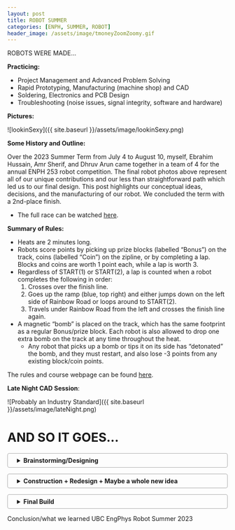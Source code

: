 ```yaml
---
layout: post
title: ROBOT SUMMER
categories: [ENPH, SUMMER, ROBOT]
header_image: /assets/image/tmoneyZoomZoomy.gif
---
```

ROBOTS WERE MADE... 

<!--more-->

**Practicing:**

- Project Management and Advanced Problem Solving
- Rapid Prototyping, Manufacturing (machine shop) and CAD
- Soldering, Electronics and PCB Design
- Troubleshooting (noise issues, signal integrity, software and hardware)

**Pictures:**

![lookinSexy]({{ site.baseurl }}/assets/image/lookinSexy.png)

**Some History and Outline:**

Over the 2023 Summer Term from July 4 to August 10, myself, Ebrahim Hussain, Amr Sherif, and Dhruv Arun came together in a team of 4 for the annual ENPH 253 robot competition. The final robot photos above represent all of our unique contributions and our less than straightforward path which led us to our final design. This post highlights our conceptual ideas, decisions, and the manufacturing of our robot. We concluded the term with a 2nd-place finish.

- The full race can be watched [here](https://www.youtube.com/live/gXMnazr8vEo?si=DzM_r1Ch8ZJGJhDZ).

**Summary of Rules:**

- Heats are 2 minutes long.
- Robots score points by picking up prize blocks (labelled “Bonus”) on the track, coins (labelled “Coin”) on the zipline, or by completing a lap. Blocks and coins are worth 1 point each, while a lap is worth 3.
- Regardless of START(1) or START(2), a lap is counted when a robot completes the following in order:
  1. Crosses over the finish line.
  2. Goes up the ramp (blue, top right) and either jumps down on the left side of Rainbow Road or loops around to START(2).
  3. Travels under Rainbow Road from the left and crosses the finish line again.
- A magnetic “bomb” is placed on the track, which has the same footprint as a regular Bonus/prize block. Each robot is also allowed to drop one extra bomb on the track at any time throughout the heat.
  - Any robot that picks up a bomb or tips it on its side has “detonated” the bomb, and they must restart, and also lose -3 points from any existing block/coin points.

The rules and course webpage can be found [here](https://docs.google.com/document/d/e/2PACX-1vS4bQXNVCvEt-UMX50Rsar0Wds5AqRDQToN8ABxkS7ocnluPU8JlCNRYIkiXptbHYsrAI_WKzwC9IwO/pub).

**Late Night CAD Session**:

![Probably an Industry Standard]({{ site.baseurl }}/assets/image/lateNight.png)

<style>
details {
    border: 1px solid #aaa;
    border-radius: 4px;
    padding: .5em .5em .5em 1.5em;
    margin-bottom: 1em;
}
summary {
    font-weight: bold;
    cursor: pointer;
}
details[open] {
    padding: .5em;
}
details[open] summary {
    border-bottom: 1px solid #aaa;
    margin-bottom: .5em;
}
</style>

# AND SO IT GOES...

<details>
  <summary>Brainstorming/Designing</summary>
    
  <!-- <img src="{{ site.baseurl }}/assets/image/sumCrayCrayCAD.png" alt="CADGoesHard"> -->
  
**Brainstorming:**

Teams were allowed to do almost anything they wanted, including jumping off the ramps, using the zipline, or traveling over the rocks to gain a shortcut to the finish line. However, before talking to each other as a team, we all decided that we would follow tape and dedicate our focus on trying to pick up blocks/avoid them passively.

<img src="{{ site.baseurl }}/assets/image/sumCrayCrayCAD.png" alt="CADGoesHard">

**Firstly, we needed to choose our steering system.** This is important as it will determine where many elements of the robot will go, such as motors, electronics, and our pickup mechanism. The two types of steering we considered were either Ackermann or Differential. Ackermann is familiar to us as we see it in cars, where the back wheels stay at a certain speed and the front wheels can turn. Whereas in differential steering, the back wheels turn at different speeds to turn (i.e., if the left wheel is spinning slower than the right, the robot will turn left).

However, from our understanding and research, Ackermann steering, provided the right geometry and tuning can be much faster than differential steering. With this in mind, we chose differential, while every other team chose Ackermann. This fact definitely made us think about our choice, but those thoughts did not last for long, as we were certain our choice took into consideration that this whole competition was something new to us and we wanted a steering mechanism that we could easily deploy and redeploy. Another observation that pushed us towards this steering mechanism was that the course has some very sharp turns, which in differential steering are easier to control, in just software, rather than in Ackermann steering where you would need to consider the whole chassis layout in order to accomplish those turns.

So initially with our constraints, we wanted to design a robot that looked something like this:

<img src="{{ site.baseurl }}/assets/image/sumCrayCrayCAD.png" alt="CADGoesHard">

Where we drive around the track, the wings would fold inwards to collect a block and outward to avoid bombs like below:

<img src="{{ site.baseurl }}/assets/image/sumCrayCrayCAD.png" alt="CADGoesHard">


</details>

<details>
  <summary>Construction + Redesign + Maybe a whole new idea</summary>
  
  Construction + Redesign + Maybe a whole new idea
  
</details>

<details>
  <summary>Final Build</summary>
  
  Final Build
  
</details>

Conclusion/what we learned
UBC EngPhys Robot Summer 2023
